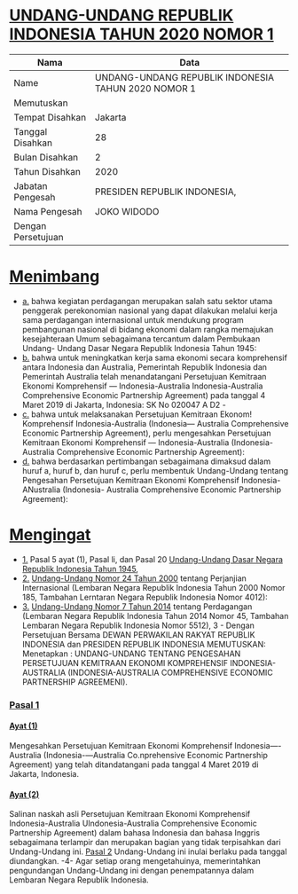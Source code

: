 # [UNDANG-UNDANG REPUBLIK INDONESIA TAHUN 2020 NOMOR 1](http://example.org/legal/document/uu/2020/1)

| Nama | Data |
| ------ | ----- |
|Name|UNDANG-UNDANG REPUBLIK INDONESIA TAHUN 2020 NOMOR 1|
|Memutuskan||
|Tempat Disahkan|Jakarta|
|Tanggal Disahkan|28|
|Bulan Disahkan|2|
|Tahun Disahkan|2020|
|Jabatan Pengesah|PRESIDEN REPUBLIK INDONESIA,|
|Nama Pengesah|JOKO WIDODO|
|Dengan Persetujuan||
# [Menimbang](http://example.org/legal/document/uu/2020/1/menimbang)

* [a.](http://example.org/legal/document/uu/2020/1/menimbang/point/a) bahwa kegiatan perdagangan merupakan salah satu sektor utama penggerak perekonomian nasional yang dapat dilakukan melalui kerja sama perdagangan internasional untuk mendukung program pembangunan nasional di bidang ekonomi dalam rangka memajukan kesejahteraan Umum sebagaimana tercantum dalam Pembukaan Undang- Undang Dasar Negara Republik Indonesia Tahun 1945:
* [b.](http://example.org/legal/document/uu/2020/1/menimbang/point/b) bahwa untuk meningkatkan kerja sama ekonomi secara komprehensif antara Indonesia dan Australia, Pemerintah Republik Indonesia dan Pemerintah Australia telah menandatangani Persetujuan Kemitraan Ekonomi Komprehensif — Indonesia-Australia Indonesia-Australia Comprehensive Economic Partnership Agreement) pada tanggal 4 Maret 2019 di Jakarta, Indonesia: SK No 020047 A D2 -
* [c.](http://example.org/legal/document/uu/2020/1/menimbang/point/c) bahwa untuk melaksanakan Persetujuan Kemitraan Ekonom! Komprehensif Indonesia-Australia (Indonesia— Australia Comprehensive Economic Partnership Agreement), perlu mengesahkan Persetujuan Kemitraan Ekonomi Komprehensif — Indonesia-Australia (Indonesia-Australia Comprehensive Economic Partnership Agreement):
* [d.](http://example.org/legal/document/uu/2020/1/menimbang/point/d) bahwa berdasarkan pertimbangan sebagaimana dimaksud dalam huruf a, huruf b, dan huruf c, perlu membentuk Undang-Undang tentang Pengesahan Persetujuan Kemitraan Ekonomi Komprehensif Indonesia-ANustralia (Indonesia- Australia Comprehensive Economic Partnership Agreement):
# [Mengingat](http://example.org/legal/document/uu/2020/1/mengingat)

* [1.](http://example.org/legal/document/uu/2020/1/mengingat/point/0001) Pasal 5 ayat (1), Pasal li, dan Pasal 20 [Undang-Undang Dasar Negara Republik Indonesia Tahun 1945](http://example.org/legal/document/uu),
* [2.](http://example.org/legal/document/uu/2020/1/mengingat/point/0002) [Undang-Undang Nomor 24 Tahun 2000](http://example.org/legal/document/uu/2000/24) tentang Perjanjian Internasional (Lembaran Negara Republik Indonesia Tahun 2000 Nomor 185, Tambahan Lerntaran Negara Republik Indonesia Nomor 4012):
* [3.](http://example.org/legal/document/uu/2020/1/mengingat/point/0003) [Undang-Undang Nomor 7 Tahun 2014](http://example.org/legal/document/uu/2014/7) tentang Perdagangan (Lembaran Negara Republik Indonesia Tahun 2014 Nomor 45, Tambahan Lembaran Negara Republik Indonesia Nomor 5512), 3 - Dengan Persetujuan Bersama DEWAN PERWAKILAN RAKYAT REPUBLIK INDONESIA dan PRESIDEN REPUBLIK INDONESIA MEMUTUSKAN: Menetapkan : UNDANG-UNDANG TENTANG PENGESAHAN PERSETUJUAN KEMITRAAN EKONOMI KOMPREHENSIF INDONESIA- AUSTRALIA (INDONESIA-AUSTRALIA COMPREHENSIVE ECONOMIC PARTNERSHIP AGREEMENI).

### [Pasal 1](http://example.org/legal/document/uu/2020/1/pasal/0001)

#### [Ayat (1)](http://example.org/legal/document/uu/2020/1/pasal/0001/version/20200228/ayat/0001)
Mengesahkan Persetujuan Kemitraan Ekonomi Komprehensif Indonesia—-Australia (Indonesia-—Australia Co.nprehensive Economic Partnership Agreement) yang telah ditandatangani pada tanggal 4 Maret 2019 di Jakarta, Indonesia.

#### [Ayat (2)](http://example.org/legal/document/uu/2020/1/pasal/0001/version/20200228/ayat/0002)
Salinan naskah asli Persetujuan Kemitraan Ekonomi Komprehensif Indonesia-Australia UIndonesia-Australia Comprehensive Economic Partnership Agreement) dalam bahasa Indonesia dan bahasa Inggris sebagaimana terlampir dan merupakan bagian yang tidak terpisahkan dari Undang-Undang ini. [Pasal 2](http://example.org/legal/document/uu/2020/1/pasal/0002) Undang-Undang ini inulai berlaku pada tanggal diundangkan. -4- Agar setiap orang mengetahuinya, memerintahkan pengundangan Undang-Undang ini dengan penempatannya dalam Lembaran Negara Republik Indonesia.
